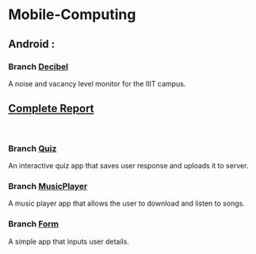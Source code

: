 # Mobile-Computing
## Android : 
### Branch [Decibel](https://github.com/suraj16101/Mobile-Computing/tree/Decibel)
A noise and vacancy level monitor for the IIIT campus. 
## [Complete Report](https://github.com/suraj16101/Mobile-Computing/blob/Decibel/Decibel/MC%20project%20report-2.pdf)
<br/>

### Branch [Quiz](https://github.com/suraj16101/Mobile-Computing/tree/Form)
An interactive quiz app that saves user response and uploads it to server. 
<br/>
### Branch [MusicPlayer](https://github.com/suraj16101/Mobile-Computing/tree/MusicPlayer)
A music player app that allows the user to download and listen to songs. 
<br/>
### Branch [Form](https://github.com/suraj16101/Mobile-Computing/tree/Quiz)
A simple app that inputs user details.

